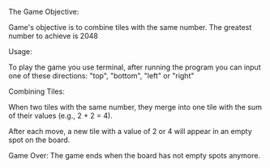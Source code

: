 
The Game Objective:

Game's objective is to combine tiles with the same number. The greatest number to achieve is 2048

Usage:

To play the game you use terminal, after running the program you can input one of these directions: "top", "bottom", "left" or "right"


Combining Tiles: 

When two tiles with the same number, they merge into one tile with the sum of their values (e.g., 2 + 2 = 4).


After each move, a new tile with a value of 2 or 4 will appear in an empty spot on the board.

Game Over: 
The game ends when the board has not empty spots anymore.








